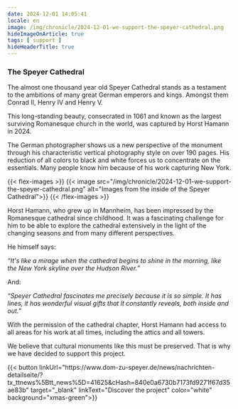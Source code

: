 ```yaml
---
date: 2024-12-01 14:05:41
locale: en
image: /img/chronicle/2024-12-01-we-support-the-speyer-cathedral.png
hideImageOnArticle: true
tags: [ support ]
hideHeaderTitle: true
---
```

### The Speyer Cathedral

The almost one thousand year old Speyer Cathedral stands as a testament to the ambitions of many great German emperors and kings. Amongst them Conrad II, Henry IV and Henry V.

This long-standing beauty, consecrated in 1061 and known as the largest surviving Romanesque church in the world, was captured by Horst Hamann in 2024.

The German photographer shows us a new perspective of the monument through his characteristic vertical photography style on over 190 pages. His reduction of all colors to black and white forces us to concentrate on the essentials. Many people know him because of his work capturing New York.

{{< flex-images >}}
    {{< image src="/img/chronicle/2024-12-01-we-support-the-speyer-cathedral.png" alt="Images from the inside of the Speyer Cathedral">}}
{{< /flex-images >}}

Horst Hamann, who grew up in Mannheim, has been impressed by the Romanesque cathedral since childhood. It was a fascinating challenge for him to be able to explore the cathedral extensively in the light of the changing seasons and from many different perspectives.

He himself says:

*“It's like a mirage when the cathedral begins to shine in the morning, like the New York skyline over the Hudson River.”*

And:

*“Speyer Cathedral fascinates me precisely because it is so simple. It has lines, it has wonderful visual gifts that it constantly reveals, both inside and out.”*

With the permission of the cathedral chapter, Horst Hamann had access to all areas for his work at all times, including the attics and all towers.

We believe that cultural monuments like this must be preserved. That is why we have decided to support this project.
<div class="mt-8"></div>
{{< button linkUrl="https://www.dom-zu-speyer.de/news/nachrichten-detailseite/?tx_ttnews%5Btt_news%5D=41625&cHash=840e0a6730b7173fd9271f67d35ae83b" target="_blank" linkText="Discover the project" color="white" background="xmas-green">}}
